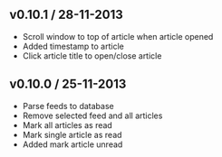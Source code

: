## v0.10.1 / 28-11-2013

* Scroll window to top of article when article opened
* Added timestamp to article
* Click article title to open/close article

## v0.10.0 / 25-11-2013

* Parse feeds to database
* Remove selected feed and all articles
* Mark all articles as read
* Mark single article as read
* Added mark article unread